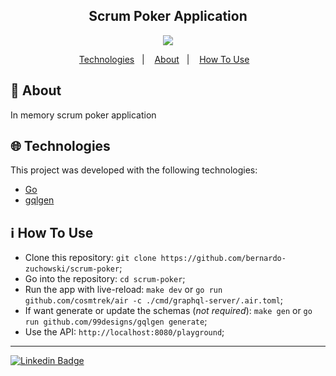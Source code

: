 <h2 align="center">
  Scrum Poker Application
</h2>

<p align="center">
  <img src="https://img.shields.io/static/v1?label=Status&message=Finished&color=5cb85c&style=for-the-badge" />
</p>

<p align="center">
  <a href="#-technologies">Technologies</a>&nbsp;&nbsp;&nbsp;|&nbsp;&nbsp;&nbsp;
  <a href="#-about">About</a>&nbsp;&nbsp;&nbsp;|&nbsp;&nbsp;&nbsp;
  <a href="#information_source-how-to-use">How To Use</a>&nbsp;&nbsp;&nbsp;
</p>

## 📕 About

In memory scrum poker application

## 🌐 Technologies

This project was developed with the following technologies:

- [Go](https://go.dev/)
- [gqlgen](https://gqlgen.com/)

## :information_source: How To Use

- Clone this repository: `git clone https://github.com/bernardo-zuchowski/scrum-poker`;
- Go into the repository: `cd scrum-poker`;
- Run the app with live-reload: `make dev` or `go run github.com/cosmtrek/air -c ./cmd/graphql-server/.air.toml`;
- If want generate or update the schemas (_not required_): `make gen` or `go run github.com/99designs/gqlgen generate`;
- Use the API: `http://localhost:8080/playground`;

---

[![Linkedin Badge](https://img.shields.io/badge/-LinkedIn-blue?style=flat-square&logo=Linkedin&logoColor=white&link=https://www.linkedin.com/in/dominickbrasileiro/)](https://www.linkedin.com/in/bernardo-s-zuchowski-254937142/)
